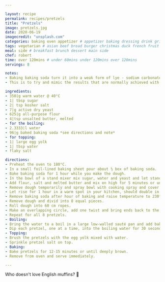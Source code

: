```yaml
---

layout: recipe
permalink: recipes/pretzels
title: "Pretzels"
image: pretzels.jpg
date: 2020-06-19
imagecredit: "unsplash.com" 
categories: baking oven appetizer # appetizer baking dressing drink grill healthyish marinade oven pickling quick raw salad sandwich sauce snack soup
tags: vegetarian # asian beef bread burger christmas duck french fruit indian italian mexican nuts pasta pork poultry rice seafood thanksgiving vegetarian
meal: side # breakfast brunch dessert main side
chef: robert 
time: over 120mins # under 60mins under 120mins over 120mins
servings: 8 

notes:
- Baking baking soda turn it into a weak form of lye - sodium carbonate. It basically makes it a stronger alkali. The actual baking process is safe, but the resulting lye is an irritant and you should avoid getting in or on your skin, and definitely avoid it getting it in your eyes. Baking soda (sodium bicarbonate) has a pH of 8.4 while baked baking soda (sodium carbonate) has a pH of 11.6.
- This is to try and mimic the results that are normally achieved with a lye bath that are typically used for making pretzels without the need to use actual lye. Lye can be somewhat dangerous and this is much more simple.

ingredients:
- 350|g warm water @ 40°C
- 1| tbsp sugar
- 2| tsp kosher salt
- 7|g active dry yeast
- 625|g all-purpose flour
- 4|tsp unsalted butter, melted
- for the boiling:
- 2.3333|l water
- 96|g baked baking soda *see directions and note*
- for topping:
- 1| large egg yolk
- 1| tbsp water
- flaky salt

directions:
- Preheat the oven to 180°C.
- In a small foil-lined baking sheet pour about ½ box of baking soda.
- Bake baking soda for 1 hour while you make the dough.
- In the bowl of a stand mixer mix sugar, water and yeast and let stand for 10 minutes or until foamy.
- Add flour, salt and melted butter and mix on high for 5 minutes or until dough pulls away from wall.
- Remove dough temporarily and spray bowl with cooking spray and cover with plastic wrap.
- Let rise for 1 hour in a warm spot in your kitchen, should double in size.
- Remove baking soda after hour of baking and raise temperature to 230°C.
- Remove dough and divid into 8 equal pieces.
- Roll dough into 60 cm ropes.
- Make an overlapping circle, add one twist and bring ends back to the top, pinching the ends into the dough, set on parchment lined and greased baking sheet.
- Repeat for all 8 pretzels.
- Boiling:
- Bring the water to a boil in a large low-walled sauté pan and add baked soda, stir to combine.
- Dip each pretzel, one at a time, into the boiling water for 30 seconds and place on a baking sheet lined with parchment and greased.
- Topping:
- Brush the pretzels with the egg yolk mixed with water.
- Sprinkle pretzel salt on top.
- Baking:
- Bake pretzels for 12-15 minutes or until deeply brown.
- Remove from oven and serve immediately.

--- 
```

Who doesn't love English muffins? 🍔